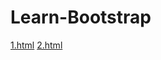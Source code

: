 # Learn-Bootstrap
<a href="https://github.com/wyn4cx/Learn-Bootstrap/1.html">1.html</a>
<a href="https://github.com/wyn4cx/Learn-Bootstrap/2.html">2.html</a>
